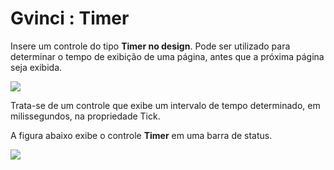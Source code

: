 # Gvinci : Timer

Insere um controle do tipo **Timer no design**. Pode ser utilizado para determinar o tempo de exibição de uma página, antes que a próxima página seja exibida.

![](http://www.gvinci.com.br/manual/timer1gv5.zoom80.png)

Trata-se de um controle que exibe um intervalo de tempo determinado, em milissegundos, na propriedade Tick.

A figura abaixo exibe o controle **Timer** em uma barra de status.

![](http://www.gvinci.com.br/manual/timer25.png)

